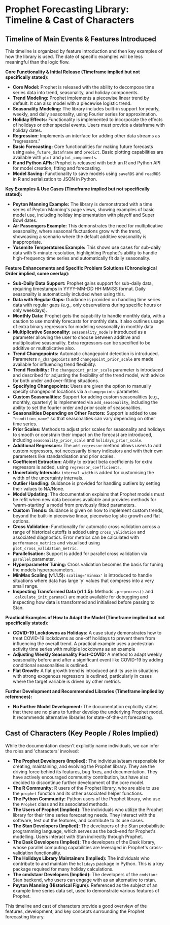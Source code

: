  

# Prophet Forecasting Library: Timeline & Cast of Characters

## Timeline of Main Events & Features Introduced

This timeline is organized by feature introduction and then key examples of how the library is used. The date of specific examples will be less meaningful than the logic flow.

**Core Functionality & Initial Release (Timeframe implied but not specifically stated):**

*   **Core Model:** Prophet is released with the ability to decompose time series data into trend, seasonality, and holiday components.
*   **Trend Modeling:** Prophet implements a piecewise linear trend by default. It can also model with a piecewise logistic trend.
*   **Seasonality Modeling:** The library includes built-in support for yearly, weekly, and daily seasonality, using Fourier series for approximation.
*   **Holiday Effects:** Functionality is implemented to incorporate the effects of holidays or other special events. Users must provide a dataframe with holiday dates.
*   **Regression:** Implements an interface for adding other data streams as "regressors."
*   **Basic Forecasting:** Core functionalities for making future forecasts using `make_future_dataframe` and `predict`. Basic plotting capabilities are available with `plot` and `plot_components`.
*   **R and Python APIs:** Prophet is released with both an R and Python API for model creation, fitting and forecasting.
*   **Model Saving:** Functionality to save models using `saveRDS` and `readRDS` in R and serialization to JSON in Python.

**Key Examples & Use Cases (Timeframe implied but not specifically stated):**

*   **Peyton Manning Example:** The library is demonstrated with a time series of Peyton Manning's page views, showing examples of basic model use, including holiday implementation with playoff and Super Bowl dates.
*   **Air Passengers Example:** This demonstrates the need for multiplicative seasonality, where seasonal fluctuations grow with the trend, showcasing a scenario where the default additive seasonality is inappropriate.
*   **Yosemite Temperatures Example:** This shows use cases for sub-daily data with 5-minute resolution, highlighting Prophet's ability to handle high-frequency time series and automatically fit daily seasonality.

**Feature Enhancements and Specific Problem Solutions (Chronological Order implied, some overlap):**

*   **Sub-Daily Data Support:** Prophet gains support for sub-daily data, requiring timestamps in YYYY-MM-DD HH:MM:SS format. Daily seasonality is automatically included when using this.
*   **Data with Regular Gaps:** Guidance is provided on handling time series data with regular gaps (e.g., only observations during specific hours or only weekdays).
*   **Monthly Data:** Prophet gets the capability to handle monthly data, with a caution to use monthly forecasts for monthly data. It also outlines usage of extra binary regressors for modeling seasonality in monthly data
*   **Multiplicative Seasonality:** `seasonality_mode` is introduced as a parameter allowing the user to choose between additive and multiplicative seasonality. Extra regressors can be specified to be additive or multiplicative also.
*   **Trend Changepoints:** Automatic changepoint detection is introduced. Parameters `n_changepoints` and `changepoint_prior_scale` are made available for influencing trend flexibility.
*   **Trend Flexibility:** The `changepoint_prior_scale` parameter is introduced and described for adjusting the flexibility of the trend model, with advice for both under and over-fitting situations.
*   **Specifying Changepoints:** Users are given the option to manually specify changepoint locations via a `changepoints` parameter.
*   **Custom Seasonalities:** Support for adding custom seasonalities (e.g., monthly, quarterly) is implemented via `add_seasonality`, including the ability to set the fourier order and prior scale of seasonalities.
*   **Seasonalities Depending on Other Factors:** Support is added to use `"condition_name"` so that seasonalities can vary depending on other time series.
*   **Prior Scales:** Methods to adjust prior scales for seasonality and holidays to smooth or constrain their impact on the forecast are introduced, including `seasonality_prior_scale` and `holidays_prior_scale`.
*   **Additional Regressors:** The `add_regressor` method allows users to add custom regressors, not necessarily binary indicators and with their own parameters like standardisation and prior scales.
*   **Coefficient Extraction:** Ability to extract beta coefficients for extra regressors is added, using `regressor_coefficients`.
*   **Uncertainty Intervals:** `interval_width` is added for customising the width of the uncertainty intervals.
*   **Outlier Handling:** Guidance is provided for handling outliers by setting their values to NA/None.
*   **Model Updating:** The documentation explains that Prophet models must be refit when new data becomes available and provides methods for 'warm-starting' a model from previously fitted parameters.
*   **Custom Trends:** Guidance is given on how to implement custom trends, beyond the built-in piecewise linear, piecewise logistic growth and flat options.
*   **Cross Validation:** Functionality for automatic cross validation across a range of historical cutoffs is added using `cross_validation` and associated diagnostics. Error metrics can be calculated with `performance_metrics` and visualised using `plot_cross_validation_metric`.
*   **Parallelisation:** Support is added for parallel cross validation via `parallel` parameter.
*   **Hyperparameter Tuning:** Cross validation becomes the basis for tuning the models hyperparameters.
*   **MinMax Scaling (v1.1.5):** `scaling='minmax'` is introduced to handle situations where data has large 'y' values that compress into a very small range.
*   **Inspecting Transformed Data (v1.1.5):** Methods `.preprocess()` and `.calculate_init_params()` are made available for debugging and inspecting how data is transformed and initialised before passing to Stan.

**Practical Examples of How to Adapt the Model (Timeframe implied but not specifically stated):**

*   **COVID-19 Lockdowns as Holidays:** A case study demonstrates how to treat COVID-19 lockdowns as one-off holidays to prevent them from influencing the overall trend. A practical example uses a pedestrian activity time series with multiple lockdowns as an example
*   **Adjusting Weekly Seasonality Post-COVID:** A method to adapt weekly seasonality before and after a significant event like COVID-19 by adding conditional seasonalities is outlined.
*   **Flat Growth:** A flat growth trend is introduced and its use in situations with strong exogenous regressors is outlined, particularly in cases where the target variable is driven by other metrics.

**Further Development and Recommended Libraries (Timeframe implied by references):**

*   **No Further Model Development:** The documentation explicitly states that there are no plans to further develop the underlying Prophet model. It recommends alternative libraries for state-of-the-art forecasting.

## Cast of Characters (Key People / Roles Implied)

While the documentation doesn't explicitly name individuals, we can infer the roles and 'characters' involved:

*   **The Prophet Developers (Implied):** The individuals/team responsible for creating, maintaining, and evolving the Prophet library. They are the driving force behind its features, bug fixes, and documentation. They have actively encouraged community contribution, but have also decided to discontinue further development of the core model.
*   **The R Community:** R users of the Prophet library, who are able to use the `prophet` function and its other associated helper functions.
*   **The Python Community:** Python users of the Prophet library, who use the `Prophet` class and its associated methods.
*   **The Users of Prophet (Implied):** The individuals who utilize the Prophet library for their time series forecasting needs. They interact with the software, test out the features, and contribute to its use cases.
*   **The Stan Developers (Implied):** The developers of the Stan probabilistic programming language, which serves as the back-end for Prophet's modelling. Users interact with Stan indirectly through Prophet.
*   **The Dask Developers (Implied):** The developers of the Dask library, whose parallel computing capabilities are leveraged in Prophet's cross-validation functionality.
*   **The Holidays Library Maintainers (Implied):** The individuals who contribute to and maintain the `holidays` package in Python. This is a key package required for many holiday calculations.
*  **The cmdstanr Developers (Implied):** The developers of the `cmdstanr` Stan backend, who users can engage with as an alternative to rstan.
*   **Peyton Manning (Historical Figure):** Referenced as the subject of an example time series data set, used to demonstrate various features of Prophet.

This timeline and cast of characters provide a good overview of the features, development, and key concepts surrounding the Prophet forecasting library.
